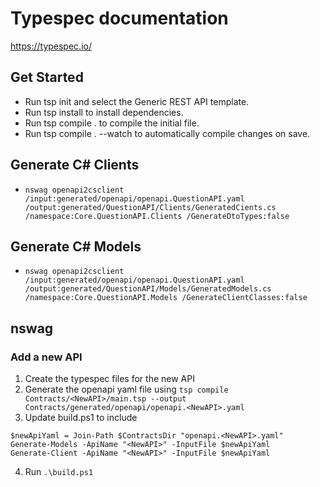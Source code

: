 # Typespec documentation
https://typespec.io/

## Get Started
 - Run tsp init and select the Generic REST API template.
 - Run tsp install to install dependencies.
 - Run tsp compile . to compile the initial file.
 - Run tsp compile . --watch to automatically compile changes on save.


 ## Generate C# Clients
 - `nswag openapi2csclient /input:generated/openapi/openapi.QuestionAPI.yaml /output:generated/QuestionAPI/Clients/GeneratedCients.cs /namespace:Core.QuestionAPI.Clients /GenerateDtoTypes:false`

## Generate C# Models
- `nswag openapi2csclient /input:generated/openapi/openapi.QuestionAPI.yaml /output:generated/QuestionAPI/Models/GeneratedModels.cs /namespace:Core.QuestionAPI.Models /GenerateClientClasses:false`

## nswag

### Add a new API

1. Create the typespec files for the new API
2. Generate the openapi yaml file using `tsp compile Contracts/<NewAPI>/main.tsp --output Contracts/generated/openapi/openapi.<NewAPI>.yaml`
3. Update build.ps1 to include
```
$newApiYaml = Join-Path $ContractsDir "openapi.<NewAPI>.yaml"
Generate-Models -ApiName "<NewAPI>" -InputFile $newApiYaml
Generate-Client -ApiName "<NewAPI>" -InputFile $newApiYaml
```
4. Run `.\build.ps1`

